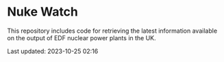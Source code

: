 # Nuke Watch

This repository includes code for retrieving the latest information available on the output of EDF nuclear power plants in the UK.

Last updated: 2023-10-25 02:16